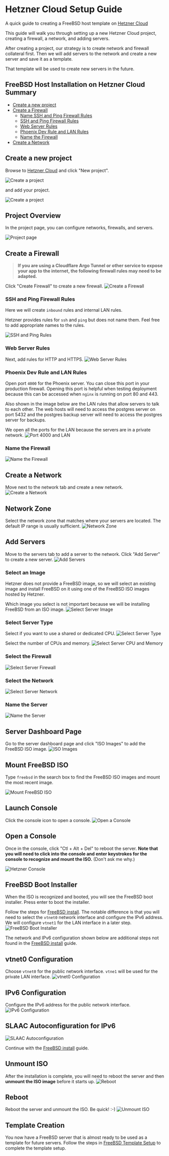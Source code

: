 # Hetzner Cloud Setup Guide

A quick guide to creating a FreeBSD host template on [Hetzner Cloud](https://console.hetzner.cloud/projects)

This guide will walk you through setting up a new Hetzner Cloud project, creating a firewall, a network, and adding servers.

After creating a project, our strategy is to create network and firewall collateral first. 
Then we will add servers to the network and create a new server and save it as a template.

That template will be used to create new servers in the future.

## FreeBSD Host Installation on Hetzner Cloud Summary

- [Create a new project](#create-a-new-project)
- [Create a Firewall](#create-a-firewall)
  - [Name SSH and Ping Firewall Rules](#ssh-and-ping-firewall-rules)
  - [SSH and Ping Firewall Rules](#ssh-and-ping-firewall-rules)
  - [Web Server Rules](#web-server-rules)
  - [Phoenix Dev Rule and LAN Rules](#phoenix-dev-rule-and-lan-rules)
  - [Name the Firewall](#name-the-firewall)
- [Create a Network](#create-a-network)

## Create a new project
Browse to [Hetzner Cloud](https://console.hetzner.cloud/projects) and click "New project".

![Create a project](../docs/hetzner-cloud/hetzner-cloud-020.png)

and add your project.

![Create a project](../docs/hetzner-cloud/hetzner-cloud-030.png)

## Project Overview

In the project page, you can configure networks, firewalls, and servers.

![Project page](../docs/hetzner-cloud/hetzner-cloud-050.png)

## Create a Firewall

> **If you are using a Cloudflare Argo Tunnel or other service to expose your app to the internet, the following firewall rules may need to be adapted.**

Click "Create Firewall" to create a new firewall.
![Create a Firewall](../docs/hetzner-cloud/hetzner-cloud-060.png)

### SSH and Ping Firewall Rules
Here we will create `inbound` rules and internal LAN rules.

Hetzner provides rules for `ssh` and `ping` but does not name them.
Feel free to add appropriate names to the rules.

![SSH and Ping Rules](../docs/hetzner-cloud/hetzner-cloud-070.png)

### Web Server Rules

Next, add rules for HTTP and HTTPS.
![Web Server Rules](../docs/hetzner-cloud/hetzner-cloud-080.png)

###  Phoenix Dev Rule and LAN Rules
Open port `4000` for the Phoenix server. 
You can close this port in your production firewall.
Opening this port is helpful when testing deployment because 
this can be accessed when `nginx` is running on port 80 and 443.

Also shown in the image below are the LAN rules that allow servers to talk to each other.
The web hosts will need to access the postgres server on port 5432 and
the postgres backup server will need to access the postgres server for backups.

We open all the ports for the LAN because the servers are in a private network.
![Port 4000 and LAN](../docs/hetzner-cloud/hetzner-cloud-100.png)

### Name the Firewall
![Name the Firewall](../docs/hetzner-cloud/hetzner-cloud-110.png)

## Create a Network
Move next to the network tab and create a new network.
![Create a Network](../docs/hetzner-cloud/hetzner-cloud-120.png)

## Network Zone
Select the network zone that matches where your servers are located.
The default IP range is usually sufficient.
![Network Zone](../docs/hetzner-cloud/hetzner-cloud-130.png)

## Add Servers

Move to the servers tab to add a server to the network.
Click "Add Server" to create a new server.
![Add Servers](../docs/hetzner-cloud/hetzner-cloud-140.png)

### Select an Image
Hetzner does not provide a FreeBSD image, so we will select an existing image and install 
FreeBSD on it using one of the FreeBSD ISO images hosted by Hetzner.

Which image you select is not important because we will be installing FreeBSD from an ISO image.
![Select Server Image](../docs/hetzner-cloud/hetzner-cloud-170.png)

### Select Server Type
Select if you want to use a shared or dedicated CPU.
![Select Server Type](../docs/hetzner-cloud/hetzner-cloud-180.png)

Select the number of CPUs and memory.
![Select Server CPU and Memory](../docs/hetzner-cloud/hetzner-cloud-190.png)

### Select the Firewall
![Select Server Firewall](../docs/hetzner-cloud/hetzner-cloud-160.png)

### Select the Network
![Select Server Network](../docs/hetzner-cloud/hetzner-cloud-200.png)

### Name the Server
![Name the Server](../docs/hetzner-cloud/hetzner-cloud-210.png)

## Server Dashboard Page
Go to the server dashboard page and click "ISO Images" to add the FreeBSD ISO image.
![ISO Images](../docs/hetzner-cloud/hetzner-cloud-230.png)

## Mount FreeBSD ISO
Type `freebsd` in the search box to find the FreeBSD ISO images and mount the most recent image.

![Mount FreeBSD ISO](../docs/hetzner-cloud/hetzner-cloud-240.png)

## Launch Console
Click the console icon to open a console.
![Open a Console](../docs/hetzner-cloud/hetzner-cloud-250.png)

## Open a Console
Once in the console, click "Ctl + Alt + Del" to reboot the server.
**Note that you will need to click into the console and enter keystrokes for the console to recognize and mount the ISO.** (Don't ask me why.)

![Hetzner Console](../docs/hetzner-cloud/hetzner-cloud-260.png)

## FreeBSD Boot Installer
When the ISO is recognized and booted, you will see the FreeBSD boot installer. Press enter to boot the installer.

Follow the steps for [FreeBSD install](freebsd-install.html). 
The notable difference is that you will need to select the `vtnet0` network interface and configure the IPv6 address.
We will configure `vtnet1` for the LAN interface in a later step.
![FreeBSD Boot Installer](../docs/hetzner-cloud/hetzner-cloud-270.png)

The network and IPv6 configuration shown below are additional steps not found in the [FreeBSD install](freebsd-install.html) guide.

## vtnet0 Configuration
Choose `vtnet0` for the public network interface. `vtne1` will be used for the private LAN interface.
![vtnet0 Configuration](../docs/hetzner-cloud/hetzner-cloud-280.png)

## IPv6 Configuration
Configure the IPv6 address for the public network interface.
![IPv6 Configuration](../docs/hetzner-cloud/hetzner-cloud-290.png)

## SLAAC Autoconfiguration for IPv6
![SLAAC Autoconfiguration](../docs/hetzner-cloud/hetzner-cloud-300.png)

Continue with the [FreeBSD install](freebsd-install.html) guide.

## Unmount ISO
After the installation is complete, you will need to reboot the server and then **unmount the ISO image** before it starts up.
![Reboot](../docs/hetzner-cloud/hetzner-cloud-310.png)

## Reboot
Reboot the server and unmount the ISO. Be quick! :-)
![Unmount ISO](../docs/hetzner-cloud/hetzner-cloud-320.png)

## Template Creation

You now have a FreeBSD server that is almost ready to be used as a template for future servers.
Follow the steps in [FreeBSD Template Setup](freebsd-template-setup.html) to complete the template setup.
